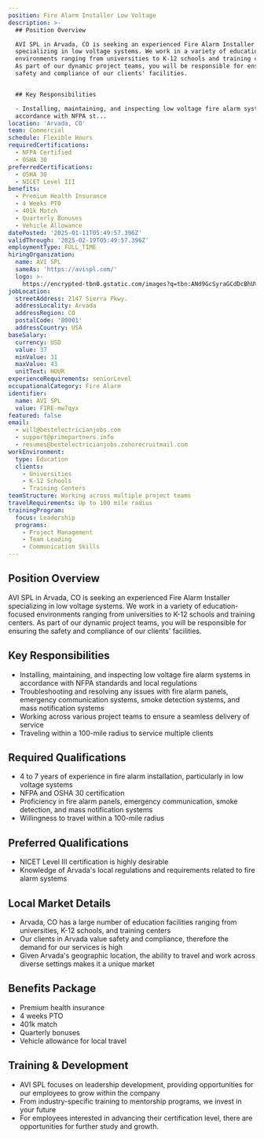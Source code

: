 ```yaml
---
position: Fire Alarm Installer Low Voltage
description: >-
  ## Position Overview

  AVI SPL in Arvada, CO is seeking an experienced Fire Alarm Installer
  specializing in low voltage systems. We work in a variety of education-focused
  environments ranging from universities to K-12 schools and training centers.
  As part of our dynamic project teams, you will be responsible for ensuring the
  safety and compliance of our clients' facilities. 


  ## Key Responsibilities

  - Installing, maintaining, and inspecting low voltage fire alarm systems in
  accordance with NFPA st...
location: 'Arvada, CO'
team: Commercial
schedule: Flexible Hours
requiredCertifications:
  - NFPA Certified
  - OSHA 30
preferredCertifications:
  - OSHA 30
  - NICET Level III
benefits:
  - Premium Health Insurance
  - 4 Weeks PTO
  - 401k Match
  - Quarterly Bonuses
  - Vehicle Allowance
datePosted: '2025-01-11T05:49:57.396Z'
validThrough: '2025-02-19T05:49:57.396Z'
employmentType: FULL_TIME
hiringOrganization:
  name: AVI SPL
  sameAs: 'https://avispl.com/'
  logo: >-
    https://encrypted-tbn0.gstatic.com/images?q=tbn:ANd9GcSyraGCdDcBhUVCLjb9MI2McsVysMD7wjYlIQ&s
jobLocation:
  streetAddress: 2147 Sierra Pkwy.
  addressLocality: Arvada
  addressRegion: CO
  postalCode: '80001'
  addressCountry: USA
baseSalary:
  currency: USD
  value: 37
  minValue: 31
  maxValue: 43
  unitText: HOUR
experienceRequirements: seniorLevel
occupationalCategory: Fire Alarm
identifier:
  name: AVI SPL
  value: FIRE-mw7qyx
featured: false
email:
  - will@bestelectricianjobs.com
  - support@primepartners.info
  - resumes@bestelectricianjobs.zohorecruitmail.com
workEnvironment:
  type: Education
  clients:
    - Universities
    - K-12 Schools
    - Training Centers
teamStructure: Working across multiple project teams
travelRequirements: Up to 100 mile radius
trainingProgram:
  focus: Leadership
  programs:
    - Project Management
    - Team Leading
    - Communication Skills
---
```




## Position Overview
AVI SPL in Arvada, CO is seeking an experienced Fire Alarm Installer specializing in low voltage systems. We work in a variety of education-focused environments ranging from universities to K-12 schools and training centers. As part of our dynamic project teams, you will be responsible for ensuring the safety and compliance of our clients' facilities. 

## Key Responsibilities
- Installing, maintaining, and inspecting low voltage fire alarm systems in accordance with NFPA standards and local regulations
- Troubleshooting and resolving any issues with fire alarm panels, emergency communication systems, smoke detection systems, and mass notification systems
- Working across various project teams to ensure a seamless delivery of service
- Traveling within a 100-mile radius to service multiple clients

## Required Qualifications
- 4 to 7 years of experience in fire alarm installation, particularly in low voltage systems
- NFPA and OSHA 30 certification
- Proficiency in fire alarm panels, emergency communication, smoke detection, and mass notification systems
- Willingness to travel within a 100-mile radius

## Preferred Qualifications
- NICET Level III certification is highly desirable
- Knowledge of Arvada's local regulations and requirements related to fire alarm systems

## Local Market Details
- Arvada, CO has a large number of education facilities ranging from universities, K-12 schools, and training centers
- Our clients in Arvada value safety and compliance, therefore the demand for our services is high
- Given Arvada's geographic location, the ability to travel and work across diverse settings makes it a unique market

## Benefits Package
- Premium health insurance
- 4 weeks PTO
- 401k match
- Quarterly bonuses
- Vehicle allowance for local travel

## Training & Development
- AVI SPL focuses on leadership development, providing opportunities for our employees to grow within the company
- From industry-specific training to mentorship programs, we invest in your future
- For employees interested in advancing their certification level, there are opportunities for further study and growth.
